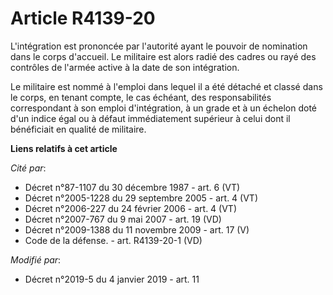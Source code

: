 # Article R4139-20

L'intégration est prononcée par l'autorité ayant le pouvoir de nomination dans le corps d'accueil. Le militaire est alors
radié des cadres ou rayé des contrôles de l'armée active à la date de son intégration. 

Le militaire est nommé à l'emploi dans lequel il a été détaché et classé dans le corps, en tenant compte, le cas échéant, des
responsabilités correspondant à son emploi d'intégration, à un grade et à un échelon doté d'un indice égal ou à défaut
immédiatement supérieur à celui dont il bénéficiait en qualité de militaire.

**Liens relatifs à cet article**

_Cité par_:

  - Décret n°87-1107 du 30 décembre 1987 - art. 6 (VT)
  - Décret n°2005-1228 du 29 septembre 2005 - art. 4 (VT)
  - Décret n°2006-227 du 24 février 2006 - art. 4 (VT)
  - Décret n°2007-767 du 9 mai 2007 - art. 19 (VD)
  - Décret n°2009-1388 du 11 novembre 2009 - art. 17 (V)
  - Code de la défense. - art. R4139-20-1 (VD)

_Modifié par_:

  - Décret n°2019-5 du 4 janvier 2019 - art. 11
